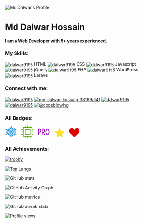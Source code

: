 ![Md Dalwar's Profile](https://scontent.fcgp3-1.fna.fbcdn.net/v/t39.30808-6/310656395_626483105842421_4606452344933814658_n.jpg?stp=dst-jpg_p720x720&_nc_cat=106&ccb=1-7&_nc_sid=e3f864&_nc_ohc=HseJHD7-5rwAX_GCLBf&_nc_ht=scontent.fcgp3-1.fna&oh=00_AfBX49eH4GEntWXqKjHE1O8t0K2GWwHRxBVDl0KwGWMQxA&oe=638EC9A7)

# Md Dalwar Hossain
#### I am a Web Developer with 5+ years experienced.

<h3 align="left">My Skills:</h3>

<img align="center" src="https://upload.wikimedia.org/wikipedia/commons/thumb/6/61/HTML5_logo_and_wordmark.svg/1200px-HTML5_logo_and_wordmark.svg.png" alt="dalwar9195" width="20" /> HTML
<img align="center" src="https://upload.wikimedia.org/wikipedia/commons/thumb/d/d5/CSS3_logo_and_wordmark.svg/1200px-CSS3_logo_and_wordmark.svg.png" alt="dalwar9195" width="20" /> CSS
<img align="center" src="https://upload.wikimedia.org/wikipedia/commons/thumb/9/99/Unofficial_JavaScript_logo_2.svg/2048px-Unofficial_JavaScript_logo_2.svg.png" alt="dalwar9195" width="20" /> Javascript
<img align="center" src="https://upload.wikimedia.org/wikipedia/en/thumb/9/9e/JQuery_logo.svg/2560px-JQuery_logo.svg.png" alt="dalwar9195" width="20" /> jQuery 
<img align="center" src="https://upload.wikimedia.org/wikipedia/commons/thumb/2/27/PHP-logo.svg/1200px-PHP-logo.svg.png" alt="dalwar9195" width="20" /> PHP
<img align="center" src="https://upload.wikimedia.org/wikipedia/commons/thumb/9/98/WordPress_blue_logo.svg/1200px-WordPress_blue_logo.svg.png" alt="dalwar9195" width="20" /> WordPress
<img align="center" src="https://upload.wikimedia.org/wikipedia/commons/thumb/9/9a/Laravel.svg/1200px-Laravel.svg.png" alt="dalwar9195" width="20" /> Laravel 

<h3 align="left">Connect with me:</h3>
<p align="left">
<a href="https://twitter.com/dalwar9195" target="blank"><img align="center" src="https://raw.githubusercontent.com/rahuldkjain/github-profile-readme-generator/master/src/images/icons/Social/twitter.svg" alt="dalwar9195" height="30" width="40" /></a>
<a href="https://linkedin.com/in/md-dalwar-hossain-38169a141" target="blank"><img align="center" src="https://raw.githubusercontent.com/rahuldkjain/github-profile-readme-generator/master/src/images/icons/Social/linked-in-alt.svg" alt="md-dalwar-hossain-38169a141" height="30" width="40" /></a>
<a href="https://fb.com/dalwar9195" target="blank"><img align="center" src="https://raw.githubusercontent.com/rahuldkjain/github-profile-readme-generator/master/src/images/icons/Social/facebook.svg" alt="dalwar9195" height="30" width="40" /></a>
<a href="https://instagram.com/dalwar9195" target="blank"><img align="center" src="https://raw.githubusercontent.com/rahuldkjain/github-profile-readme-generator/master/src/images/icons/Social/instagram.svg" alt="dalwar9195" height="30" width="40" /></a>
<a href="https://www.youtube.com/@codeblowing" target="blank"><img align="center" src="https://www.pngitem.com/pimgs/m/43-434589_youtube-subscribe-button-hd-png-download.png" alt="@codeblowing" height="80" /></a>
</p>

<h3 align="left">All Badges:</h3>
<p align="left">
<a href='https://archiveprogram.github.com/'><img src='https://raw.githubusercontent.com/acervenky/animated-github-badges/master/assets/acbadge.gif' width='40' height='40'></a> <a href='https://docs.github.com/en/developers'><img src='https://raw.githubusercontent.com/acervenky/animated-github-badges/master/assets/devbadge.gif' width='40' height='40'></a> <a href='https://github.com/pricing'><img src='https://raw.githubusercontent.com/acervenky/animated-github-badges/master/assets/pro.gif' width='40' height='40'></a> <a href='https://stars.github.com/'><img src='https://raw.githubusercontent.com/acervenky/animated-github-badges/master/assets/starbadge.gif' width='35' height='35'></a> <a href='https://docs.github.com/en/github/supporting-the-open-source-community-with-github-sponsors'><img src='https://raw.githubusercontent.com/acervenky/animated-github-badges/master/assets/sponsorbadge.gif' width='35' height='35'></a> 
</p>
<h3 align="left">All Achievements:</h3>

[![trophy](https://github-profile-trophy.vercel.app/?username=mddalwar)](https://github.com/ryo-ma/github-profile-trophy)

[![Top Langs](https://github-readme-stats.vercel.app/api/top-langs/?username=mddalwar)](https://github.com/anuraghazra/github-readme-stats)

![GitHub stats](https://github-readme-stats.vercel.app/api?username=mddalwar&show_icons=true&count_private=true)  

![GitHub Activity Graph](https://activity-graph.herokuapp.com/graph?username=mddalwar)  

![GitHub metrics](https://metrics.lecoq.io/mddalwar)  

![GitHub streak stats](https://streak-stats.demolab.com/?user=mddalwar)  

![Profile views](https://gpvc.arturio.dev/mddalwar)  
